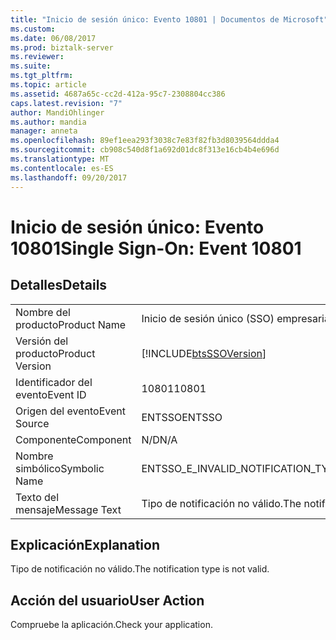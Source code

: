 ```yaml
---
title: "Inicio de sesión único: Evento 10801 | Documentos de Microsoft"
ms.custom: 
ms.date: 06/08/2017
ms.prod: biztalk-server
ms.reviewer: 
ms.suite: 
ms.tgt_pltfrm: 
ms.topic: article
ms.assetid: 4687a65c-cc2d-412a-95c7-2308804cc386
caps.latest.revision: "7"
author: MandiOhlinger
ms.author: mandia
manager: anneta
ms.openlocfilehash: 89ef1eea293f3038c7e83f82fb3d8039564ddda4
ms.sourcegitcommit: cb908c540d8f1a692d01dc8f313e16cb4b4e696d
ms.translationtype: MT
ms.contentlocale: es-ES
ms.lasthandoff: 09/20/2017
---
```

# <a name="single-sign-on-event-10801"></a><span data-ttu-id="7b8a8-102">Inicio de sesión único: Evento 10801</span><span class="sxs-lookup"><span data-stu-id="7b8a8-102">Single Sign-On: Event 10801</span></span>
## <a name="details"></a><span data-ttu-id="7b8a8-103">Detalles</span><span class="sxs-lookup"><span data-stu-id="7b8a8-103">Details</span></span>  
  
|||  
|-|-|  
|<span data-ttu-id="7b8a8-104">Nombre del producto</span><span class="sxs-lookup"><span data-stu-id="7b8a8-104">Product Name</span></span>|<span data-ttu-id="7b8a8-105">Inicio de sesión único (SSO) empresarial</span><span class="sxs-lookup"><span data-stu-id="7b8a8-105">Enterprise Single Sign-On</span></span>|  
|<span data-ttu-id="7b8a8-106">Versión del producto</span><span class="sxs-lookup"><span data-stu-id="7b8a8-106">Product Version</span></span>|[!INCLUDE[btsSSOVersion](../includes/btsssoversion-md.md)]|  
|<span data-ttu-id="7b8a8-107">Identificador del evento</span><span class="sxs-lookup"><span data-stu-id="7b8a8-107">Event ID</span></span>|<span data-ttu-id="7b8a8-108">10801</span><span class="sxs-lookup"><span data-stu-id="7b8a8-108">10801</span></span>|  
|<span data-ttu-id="7b8a8-109">Origen del evento</span><span class="sxs-lookup"><span data-stu-id="7b8a8-109">Event Source</span></span>|<span data-ttu-id="7b8a8-110">ENTSSO</span><span class="sxs-lookup"><span data-stu-id="7b8a8-110">ENTSSO</span></span>|  
|<span data-ttu-id="7b8a8-111">Componente</span><span class="sxs-lookup"><span data-stu-id="7b8a8-111">Component</span></span>|<span data-ttu-id="7b8a8-112">N/D</span><span class="sxs-lookup"><span data-stu-id="7b8a8-112">N/A</span></span>|  
|<span data-ttu-id="7b8a8-113">Nombre simbólico</span><span class="sxs-lookup"><span data-stu-id="7b8a8-113">Symbolic Name</span></span>|<span data-ttu-id="7b8a8-114">ENTSSO_E_INVALID_NOTIFICATION_TYPE</span><span class="sxs-lookup"><span data-stu-id="7b8a8-114">ENTSSO_E_INVALID_NOTIFICATION_TYPE</span></span>|  
|<span data-ttu-id="7b8a8-115">Texto del mensaje</span><span class="sxs-lookup"><span data-stu-id="7b8a8-115">Message Text</span></span>|<span data-ttu-id="7b8a8-116">Tipo de notificación no válido.</span><span class="sxs-lookup"><span data-stu-id="7b8a8-116">The notification type is not valid.</span></span>|  
  
## <a name="explanation"></a><span data-ttu-id="7b8a8-117">Explicación</span><span class="sxs-lookup"><span data-stu-id="7b8a8-117">Explanation</span></span>  
 <span data-ttu-id="7b8a8-118">Tipo de notificación no válido.</span><span class="sxs-lookup"><span data-stu-id="7b8a8-118">The notification type is not valid.</span></span>  
  
## <a name="user-action"></a><span data-ttu-id="7b8a8-119">Acción del usuario</span><span class="sxs-lookup"><span data-stu-id="7b8a8-119">User Action</span></span>  
 <span data-ttu-id="7b8a8-120">Compruebe la aplicación.</span><span class="sxs-lookup"><span data-stu-id="7b8a8-120">Check your application.</span></span>